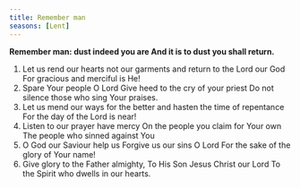 ```yaml
---
title: Remember man
seasons: [Lent]
---
```


**Remember man: dust indeed you are
And it is to dust you shall return.**

1. Let us rend our hearts not our garments
   and return to the Lord our God
   For gracious and merciful is He!
1. Spare Your people O Lord
   Give heed to the cry of your priest
   Do not silence those who sing Your praises.
1. Let us mend our ways for the better
   and hasten the time of repentance
   For the day of the Lord is near!
1. Listen to our prayer have mercy
   On the people you claim for Your own
   The people who sinned against You
1. O God our Saviour help us
   Forgive us our sins O Lord
   For the sake of the glory of Your name!
1. Give glory to the Father almighty,
   To His Son Jesus Christ our Lord
   To the Spirit who dwells in our hearts.
